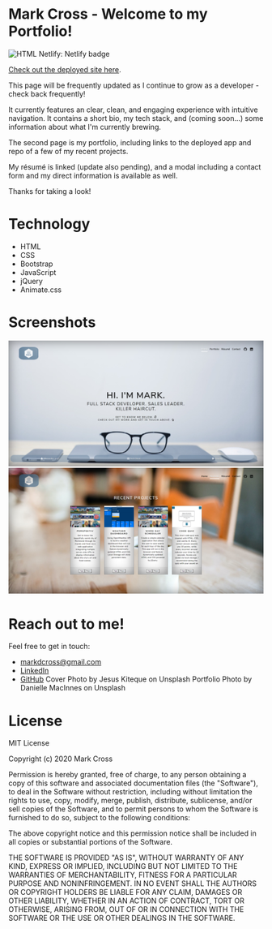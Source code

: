 # Mark Cross - Welcome to my Portfolio!

![HTML](https://img.shields.io/badge/netlify/:projectId?style=flat&logo=html5&logoColor=white&color=2bbc8a)
Netlify:	Netlify badge	

[Check out the deployed site here](https://markdcross.github.io/).

This page will be frequently updated as I continue to grow as a developer - check back frequently!

It currently features an clear, clean, and engaging experience with intuitive navigation. It contains a short bio, my tech stack, and (coming soon...) some information about what I'm currently brewing.

The second page is my portfolio, including links to the deployed app and repo of a few of my recent projects.

My résumé is linked (update also pending), and a modal including a contact form and my direct information is available as well.

Thanks for taking a look!

# Technology

-   HTML
-   CSS
-   Bootstrap
-   JavaScript
-   jQuery
-   Animate.css

# Screenshots

![About Me](./assets/images/screenshot1.png)
![Portfolio](./assets/images/screenshot2.png)

# Reach out to me!

Feel free to get in touch:

-   <markdcross@gmail.com>
-   [LinkedIn](https://www.linkedin.com/in/markdcross/)
-   [GitHub](https://github.com/markdcross)
    Cover Photo by Jesus Kiteque on Unsplash Portfolio Photo by Danielle MacInnes on Unsplash

# License

MIT License

Copyright (c) 2020 Mark Cross

Permission is hereby granted, free of charge, to any person obtaining a copy of this software and associated documentation files (the "Software"), to deal in the Software without restriction, including without limitation the rights to use, copy, modify, merge, publish, distribute, sublicense, and/or sell copies of the Software, and to permit persons to whom the Software is furnished to do so, subject to the following conditions:

The above copyright notice and this permission notice shall be included in all copies or substantial portions of the Software.

THE SOFTWARE IS PROVIDED "AS IS", WITHOUT WARRANTY OF ANY KIND, EXPRESS OR IMPLIED, INCLUDING BUT NOT LIMITED TO THE WARRANTIES OF MERCHANTABILITY, FITNESS FOR A PARTICULAR PURPOSE AND NONINFRINGEMENT. IN NO EVENT SHALL THE AUTHORS OR COPYRIGHT HOLDERS BE LIABLE FOR ANY CLAIM, DAMAGES OR OTHER LIABILITY, WHETHER IN AN ACTION OF CONTRACT, TORT OR OTHERWISE, ARISING FROM, OUT OF OR IN CONNECTION WITH THE SOFTWARE OR THE USE OR OTHER DEALINGS IN THE SOFTWARE.
